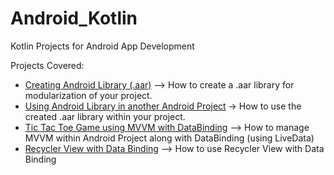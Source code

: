# Android_Kotlin
Kotlin Projects for Android App Development

Projects Covered:
- [Creating Android Library (.aar)](https://github.com/pranmar93/Android_Kotlin/tree/master/KotlinLibrary) --> How to create a .aar library for modularization of your project.
- [Using Android Library in another Android Project](https://github.com/pranmar93/Android_Kotlin/tree/master/UseKotlinLibrary)  -> How to use the created .aar library within your project.
- [Tic Tac Toe Game using MVVM with DataBinding](https://github.com/pranmar93/Android_Kotlin/tree/master/TicTacToe) --> How to manage MVVM within Android Project along with DataBinding (using LiveData)
- [Recycler View with Data Binding](https://github.com/pranmar93/Android_Kotlin/tree/master/RecyclerView%20Databinding) --> How to use Recycler View with Data Binding

